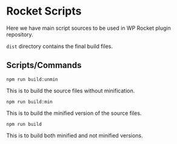 # Rocket Scripts

Here we have main script sources to be used in WP Rocket plugin repository.

`dist` directory contains the final build files.

## Scripts/Commands

```
npm run build:unmin
```

This is to build the source files without minification.

```
npm run build:min
```

This is to build the minified version of the source files.

```
npm run build
```

This is to build both minified and not minified versions.